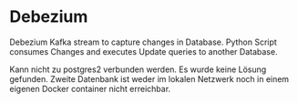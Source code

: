 # Debezium

Debezium Kafka stream to capture changes in Database. Python Script consumes Changes and executes Update queries to another Database.

Kann nicht zu postgres2 verbunden werden. Es wurde keine Lösung gefunden.
Zweite Datenbank ist weder im lokalen Netzwerk noch in einem eigenen Docker container nicht erreichbar.

